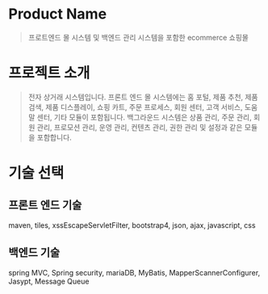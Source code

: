 # Product Name
> 프로트엔드 몰 시스템 및 백엔드 관리 시스템을 포함한 ecommerce 쇼핑몰

# 프로젝트 소개
> 전자 상거래 시스템입니다. 프론트 엔드 몰 시스템에는 홈 포털, 제품 추천, 제품 검색, 제품 디스플레이,
> 쇼핑 카트, 주문 프로세스, 회원 센터, 고객 서비스, 도움말 센터, 기타 모듈이 포함됩니다.
> 백그라운드 시스템은 상품 관리, 주문 관리, 회원 관리, 프로모션 관리, 운영 관리, 컨텐츠 관리, 권한 관리 및
> 설정과 같은 모듈을 포함합니다.

# 기술 선택
## 프론트 엔드 기술
maven, tiles, xssEscapeServletFilter, bootstrap4, json, ajax, javascript, css
## 백엔드 기술
spring MVC, Spring security, mariaDB, MyBatis, MapperScannerConfigurer, Jasypt, Message Queue 
